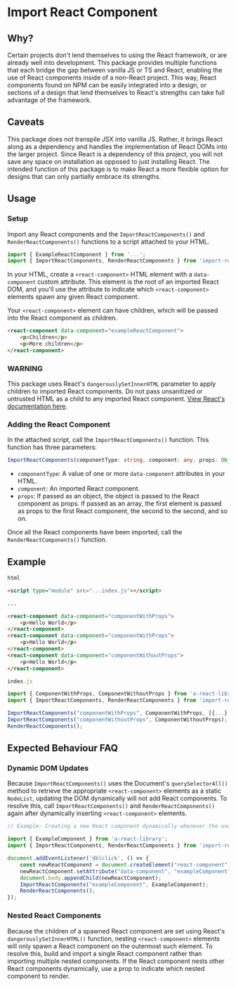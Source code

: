 # Import React Component

## Why?

Certain projects don't lend themselves to using the React framework, or are already well into development. This package provides multiple functions that each bridge the gap between vanilla JS or TS and React, enabling the use of React components inside of a non-React project. This way, React components found on NPM can be easily integrated into a design, or sections of a design that lend themselves to React's strengths can take full advantage of the framework.

## Caveats

This package does not transpile JSX into vanilla JS. Rather, it brings React along as a dependency and handles the implementation of React DOMs into the larger project. Since React is a dependency of this project, you will not save any space on installation as opposed to just installing React. The intended function of this package is to make React a more flexible option for designs that can only partially embrace its strengths.

## Usage

### Setup

Import any React components and the `ImportReactComponents()` and `RenderReactComponents()` functions to a script attached to your HTML.

```typescript
import { ExampleReactComponent } from '...';
import { ImportReactComponents, RenderReactComponents } from 'import-react-component';
```

In your HTML, create a `<react-component>` HTML element with a `data-component` custom attribute. This element is the root of an imported React DOM, and you'll use the attribute to indicate which `<react-component>` elements spawn any given React component.

Your `<react-component>` element can have children, which will be passed into the React component as children.

```html
<react-component data-component="exampleReactComponent">
    <p>Children</p>
    <p>More children</p>
</react-component>
```

### WARNING

This package uses React's `dangerouslySetInnerHTML` parameter to apply children to imported React components. Do not pass unsanitized or untrusted HTML as a child to any imported React component. [View React's documentation here](https://react.dev/reference/react-dom/components/common#dangerously-setting-the-inner-html).

### Adding the React Component

In the attached script, call the `ImportReactComponents()` function. This function has three parameters:

```typescript
ImportReactComponents(componentType: string, component: any, props: Object | Object[] = {})
```

* `componentType`: A value of one or more `data-component` attributes in your HTML.
* `component`: An imported React component.
* `props`: If passed as an object, the object is passed to the React component as props. If passed as an array, the first element is passed as props to the first React component, the second to the second, and so on.

Once all the React components have been imported, call the `RenderReactComponents()` function.

## Example

```html
html

<script type="module" src="...index.js"></script>

...

<react-component data-component="componentWithProps">
    <p>Hello World</p>
</react-component>
<react-component data-component="componentWithProps">
    <p>Hello World</p>
</react-component>
<react-component data-component="componentWithoutProps">
    <p>Hello World</p>
</react-component>
```

```typescript
index.js

import { ComponentWithProps, ComponentWithoutProps } from 'a-react-library';
import { ImportReactComponents, RenderReactComponents } from 'import-react-component';

ImportReactComponents("componentWithProps", ComponentWithProps, [{...}, {...}]);
ImportReactComponents("componentWithoutProps", ComponentWithoutProps);
RenderReactComponents();
```

## Expected Behaviour FAQ

### Dynamic DOM Updates

Because `ImportReactComponents()` uses the Document's `querySelectorAll()` method to retrieve the appropriate `<react-component>` elements as a static `NodeList`, updating the DOM dynamically will not add React components. To resolve this, call `ImportReactComponents()` and `RenderReactComponents()` again after dynamically inserting `<react-component>` elements.

```typescript
// Example: Creating a new React component dynamically whenever the user double-clicks

import { ExampleComponent } from 'a-react-library';
import { ImportReactComponents, RenderReactComponents } from 'import-react-component';

document.addEventListener('dblclick', () => {
    const newReactComponent = document.createElement("react-component");
    newReactComponent.setAttribute("data-component", "exampleComponent");
    document.body.appendChild(newReactComponent);
    ImportReactComponents("exampleComponent", ExampleComponent);
    RenderReactComponents();
});
```

### Nested React Components

Because the children of a spawned React component are set using React's `dangerouslySetInnerHTML()` function, nesting `<react-component>` elements will only spawn a React component on the outermost such element. To resolve this, build and import a single React component rather than importing multiple nested components. If the React component nests other React components dynamically, use a prop to indicate which nested component to render.
